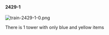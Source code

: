 #### 2429-1
![train-2429-1-0.png](https://github.com/lil-lab/nlvr/raw/master/nlvr/train/images/33/train-2429-1-0.png "train-2429-1-0.png")

There is 1 tower with only blue and yellow items